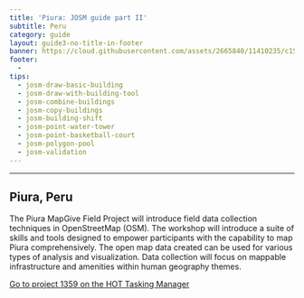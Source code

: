 ```yaml
---
title: 'Piura: JOSM guide part II'
subtitle: Peru
category: guide
layout: guide3-no-title-in-footer
banner: https://cloud.githubusercontent.com/assets/2665840/11410235/c150b598-9393-11e5-937a-eeb5e9765d94.jpg
footer: 
  - 
tips:
  - josm-draw-basic-building
  - josm-draw-with-building-tool
  - josm-combine-buildings
  - josm-copy-buildings
  - josm-building-shift
  - josm-point-water-tower
  - josm-point-basketball-court
  - josm-polygon-pool
  - josm-validation
---
```


<div id="test" class="col-lg-5 col-sm-6">
<hr class="section-heading-spacer">
<div class="clearfix"></div>

<h2 class="section-heading">Piura, Peru</h2>

 <p>The Piura MapGive Field Project will introduce field data collection techniques in OpenStreetMap (OSM). The workshop will introduce a suite of skills and tools designed to empower participants with the capability to map Piura comprehensively. The open map data created can be used for various types of analysis and visualization. Data collection will focus on mappable infrastructure and amenities within human geography themes.
</p>

<p>
  <a href="https://tasks.hotosm.org/project/1359"> Go to project 1359 on the HOT Tasking Manager</a>
</p>

